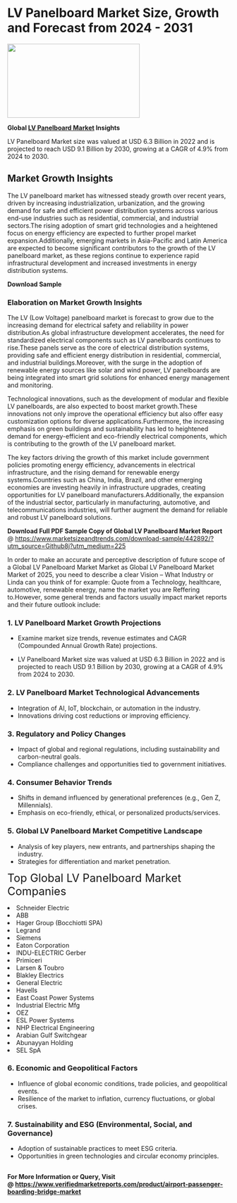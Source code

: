 <H1>LV Panelboard Market Size, Growth and Forecast from 2024 - 2031</H1><img class="aligncenter size-medium wp-image-584254" src="https://thirdeyenews.in/wp-content/uploads/2024/09/Global-Market-Research-300x168.jpeg" alt="" width="300" height="168" /><p><strong>Global&nbsp;<a href="https://www.marketsizeandtrends.com/download-sample/442892/?utm_source=Github8j?utm_medium=225">LV Panelboard Market</a> Insights</strong></p><p>LV Panelboard Market size was valued at USD 6.3 Billion in 2022 and is projected to reach USD 9.1 Billion by 2030, growing at a CAGR of 4.9% from 2024 to 2030.</p><p><h2>Market Growth Insights</h2> <p>The LV panelboard market has witnessed steady growth over recent years, driven by increasing industrialization, urbanization, and the growing demand for safe and efficient power distribution systems across various end-use industries such as residential, commercial, and industrial sectors.The rising adoption of smart grid technologies and a heightened focus on energy efficiency are expected to further propel market expansion.Additionally, emerging markets in Asia-Pacific and Latin America are expected to become significant contributors to the growth of the LV panelboard market, as these regions continue to experience rapid infrastructural development and increased investments in energy distribution systems.</p> <p><strong>Download Sample</strong></p> <h3>Elaboration on Market Growth Insights</h3> <p>The LV (Low Voltage) panelboard market is forecast to grow due to the increasing demand for electrical safety and reliability in power distribution.As global infrastructure development accelerates, the need for standardized electrical components such as LV panelboards continues to rise.These panels serve as the core of electrical distribution systems, providing safe and efficient energy distribution in residential, commercial, and industrial buildings.Moreover, with the surge in the adoption of renewable energy sources like solar and wind power, LV panelboards are being integrated into smart grid solutions for enhanced energy management and monitoring.</p> <p>Technological innovations, such as the development of modular and flexible LV panelboards, are also expected to boost market growth.These innovations not only improve the operational efficiency but also offer easy customization options for diverse applications.Furthermore, the increasing emphasis on green buildings and sustainability has led to heightened demand for energy-efficient and eco-friendly electrical components, which is contributing to the growth of the LV panelboard market.</p> <p>The key factors driving the growth of this market include government policies promoting energy efficiency, advancements in electrical infrastructure, and the rising demand for renewable energy systems.Countries such as China, India, Brazil, and other emerging economies are investing heavily in infrastructure upgrades, creating opportunities for LV panelboard manufacturers.Additionally, the expansion of the industrial sector, particularly in manufacturing, automotive, and telecommunications industries, will further augment the demand for reliable and robust LV panelboard solutions.</p> <p><span class=""><strong>Download Full PDF Sample Copy of Global LV Panelboard Market Report</strong> @ <a href="https://www.marketsizeandtrends.com/download-sample/442892/?utm_source=Github8j?utm_medium=225" target="_blank">https://www.marketsizeandtrends.com/download-sample/442892/?utm_source=Github8j?utm_medium=225</a></span></p><p>In order to make an accurate and perceptive description of future scope of a Global&nbsp;LV Panelboard Market Market as Global&nbsp;LV Panelboard Market Market of 2025, you need to describe a clear Vision &ndash; What Industry or Linda can you think of for example: Quote from a Technology, healthcare, automotive, renewable energy, name the market you are Reffering to.However, some general trends and factors usually impact market reports and their future outlook include:</p><h3>1.&nbsp;<strong>LV Panelboard Market Growth Projections</strong></h3><ul><li>Examine market size trends, revenue estimates and CAGR (Compounded Annual Growth Rate) projections.</li><li><p>LV Panelboard Market size was valued at USD 6.3 Billion in 2022 and is projected to reach USD 9.1 Billion by 2030, growing at a CAGR of 4.9% from 2024 to 2030.</p></li></ul><h3>2.&nbsp;<strong>LV Panelboard Market Technological Advancements</strong></h3><ul><li>Integration of AI, IoT, blockchain, or automation in the industry.</li><li>Innovations driving cost reductions or improving efficiency.</li></ul><h3>3.&nbsp;<strong>Regulatory and Policy Changes</strong></h3><ul><li>Impact of global and regional regulations, including sustainability and carbon-neutral goals.</li><li>Compliance challenges and opportunities tied to government initiatives.</li></ul><h3>4.&nbsp;<strong>Consumer Behavior Trends</strong></h3><ul><li>Shifts in demand influenced by generational preferences (e.g., Gen Z, Millennials).</li><li>Emphasis on eco-friendly, ethical, or personalized products/services.</li></ul><h3>5.&nbsp;<strong>Global LV Panelboard Market Competitive Landscape</strong></h3><ul><li>Analysis of key players, new entrants, and partnerships shaping the industry.</li><li>Strategies for differentiation and market penetration.</li></ul><p data-pm-slice="1 1 []"><span style="color: inherit; font-family: inherit; font-size: 25px;">Top Global LV Panelboard Market Companies</span></p><div class="" data-test-id=""><p><li>Schneider Electric</li><li> ABB</li><li> Hager Group (Bocchiotti SPA)</li><li> Legrand</li><li> Siemens</li><li> Eaton Corporation</li><li> INDU-ELECTRIC Gerber</li><li> Primiceri</li><li> Larsen & Toubro</li><li> Blakley Electrics</li><li> General Electric</li><li> Havells</li><li> East Coast Power Systems</li><li> Industrial Electric Mfg</li><li> OEZ</li><li> ESL Power Systems</li><li> NHP Electrical Engineering</li><li> Arabian Gulf Switchgear</li><li> Abunayyan Holding</li><li> SEL SpA</li></p></div><h3>6.&nbsp;<strong>Economic and Geopolitical Factors</strong></h3><ul><li>Influence of global economic conditions, trade policies, and geopolitical events.</li><li>Resilience of the market to inflation, currency fluctuations, or global crises.</li></ul><h3>7.&nbsp;<strong>Sustainability and ESG (Environmental, Social, and Governance)</strong></h3><ul><li>Adoption of sustainable practices to meet ESG criteria.</li><li>Opportunities in green technologies and circular economy principles.</li></ul><h2><strong style="font-size: 14px;">For More Information or Query, Visit @&nbsp;</strong><a style="background-color: #ffffff; font-size: 14px;" href="https://www.marketsizeandtrends.com/report/lv-panelboard-market/" target="_blank">https://www.verifiedmarketreports.com/product/airport-passenger-boarding-bridge-market</a></h2>